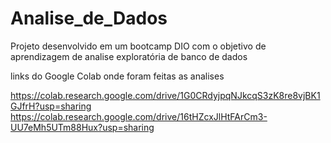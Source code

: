 # Analise_de_Dados
Projeto desenvolvido em um bootcamp DIO com o objetivo de aprendizagem de analise exploratória de banco de dados

links do Google Colab onde foram feitas as analises

https://colab.research.google.com/drive/1G0CRdyjpqNJkcqS3zK8re8vjBK1GJfrH?usp=sharing
https://colab.research.google.com/drive/16tHZcxJlHtFArCm3-UU7eMh5UTm88Hux?usp=sharing
